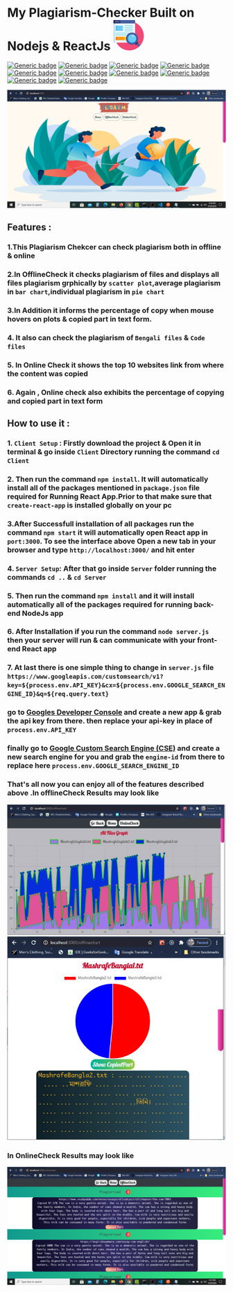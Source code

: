 # My Plagiarism-Checker Built on Nodejs & ReactJs  <img src="./Client/src/images/readmeicon.PNG" height="70px" >

[![Generic badge](https://img.shields.io/badge/ChartJs-2.9.3-green.svg)](https://shields.io/)
[![Generic badge](https://img.shields.io/badge/randomcolor-0.6.2-blue.svg)](https://shields.io/)
[![Generic badge](https://img.shields.io/badge/mammoth-1.4.13-orange.svg)](https://shields.io/)
[![Generic badge](https://img.shields.io/badge/PdfParse-1.1.1-crimson.svg)](https://shields.io/)
[![Generic badge](https://img.shields.io/badge/Jsdiff-4.0.2-violet.svg)](https://shields.io/)
[![Generic badge](https://img.shields.io/badge/Voca-1.4.0-cyan.svg)](https://shields.io/)
[![Generic badge](https://img.shields.io/badge/Gsap-3.5.1-red.svg)](https://shields.io/)
[![Generic badge](https://img.shields.io/badge/got-11.7.0-green.svg)](https://shields.io/)
[![Generic badge](https://img.shields.io/badge/textract-2.5.0-blue.svg)](https://shields.io/)
[![Generic badge](https://img.shields.io/badge/CSE-Google-orange.svg)](https://shields.io/)


<img src="./Client/src/images/HomePage.PNG" height="auto" width="auto" >

## Features : 
### 1.This Plagiarism Chekcer can check plagiarism both in offline & online
### 2.In OfflineCheck it checks plagiarism of files and displays all files plagiarism grphically by `scatter plot`,average plagiarism in `bar chart`,individual plagiarism in `pie chart`
### 3.In Addition it informs the percentage of copy when mouse hovers on plots & copied part in text form.
### 4. It also can check the plagiarism of `Bengali files` & `Code files`
### 5. In Online Check it shows the top 10 websites link from where the content was copied 
### 6. Again , Online check also exhibits the percentage of copying and copied part in text form 

## How to use it :
### 1. `Client Setup` : Firstly download the project & Open it in terminal  & go inside `Client` Directory running the command `cd Client`
### 2. Then run the command `npm install`. It will automatically install all of the packages mentioned in `package.json` file required for Running React App.Prior to that make sure that `create-react-app` is installed globally on your pc
### 3.After Successfull installation of all packages run the command `npm start` it will automatically open React app in `port:3000`. To see the interface above Open a new tab in your browser and type `http://localhost:3000/` and hit enter
### 4. `Server Setup`: After that go inside `Server` folder running the commands `cd ..` & `cd Server`
### 5. Then run the command `npm install` and it will install automatically all of the packages required for running back-end NodeJs app
### 6. After Installation if you run the command `node server.js` then your server will run & can communicate with your front-end React app 
### 7. At last there is one simple thing to change in `server.js` file  `https://www.googleapis.com/customsearch/v1?key=${process.env.API_KEY}&cx=${process.env.GOOGLE_SEARCH_ENGINE_ID}&q=${req.query.text}`
### go to [Googles Developer Console](https://console.developers.google.com/) and create a new app & grab the api key from there. then replace your api-key in place of `process.env.API_KEY`
### finally go to [Google Custom Search Engine (CSE)](https://cse.google.com/cse/all) and create a new search engine for you and grab the `engine-id` from there to replace here `process.env.GOOGLE_SEARCH_ENGINE_ID`
### That's all now you can enjoy all of the features described above .In offlineCheck Results may look like 

<img src="./Client/src/images/GraphOfAllFiles.PNG" height="auto" width="auto" >
<img src="./Client/src/images/PieChart.PNG" height="auto" width="auto" >

### In OnlineCheck Results may look like 
<img src="./Client/src/images/OnlineSearchResult.PNG" height="auto" width="auto" >

